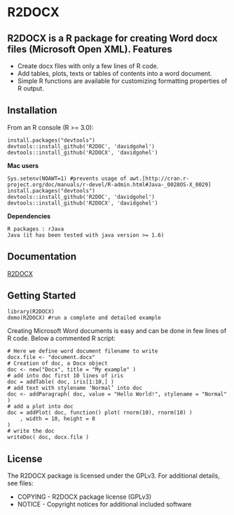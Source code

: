 R2DOCX
======
R2DOCX is a R package for creating Word docx files (Microsoft Open XML).
Features
--------
* Create docx files with only a few lines of R code. 
* Add tables, plots, texts or tables of contents into a word document.
* Simple R functions are available for customizing formatting properties of R output.

Installation
------------
From an R console (R >= 3.0):

    install.packages("devtools")
    devtools::install_github('R2DOC', 'davidgohel')
    devtools::install_github('R2DOCX', 'davidgohel')

**Mac users**

    Sys.setenv(NOAWT=1) #prevents usage of awt.[http://cran.r-project.org/doc/manuals/r-devel/R-admin.html#Java-_0028OS-X_0029]
	install.packages("devtools")
    devtools::install_github('R2DOC', 'davidgohel')
    devtools::install_github('R2DOCX', 'davidgohel')

**Dependencies**

    R packages : rJava
	Java (it has been tested with java version >= 1.6)
	
Documentation
-------------
[R2DOCX](http://davidgohel.github.io/R2DOCX/index.html)

Getting Started
---------------

    library(R2DOCX)
    demo(R2DOCX) #run a complete and detailed example
    
Creating Microsoft Word documents is easy and can be done in few lines of R code. Below a commented R script:

    # Here we define word document filename to write
    docx.file <- "document.docx"
    # Creation of doc, a Docx object
    doc <- new("Docx", title = "My example" )
    # add into doc first 10 lines of iris
    doc = addTable( doc, iris[1:10,] )
    # add text with stylename ‘Normal’ into doc 
    doc <- addParagraph( doc, value = "Hello World!", stylename = "Normal" )
    # add a plot into doc 
    doc = addPlot( doc, function() plot( rnorm(10), rnorm(10) )
        , width = 10, height = 8
    )
    # write the doc 
    writeDoc( doc, docx.file )


License
-------
The R2DOCX package is licensed under the GPLv3. For additional details, see files:
* COPYING - R2DOCX package license (GPLv3)
* NOTICE - Copyright notices for additional included software

